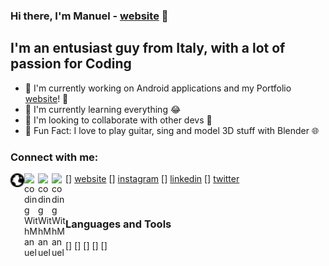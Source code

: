 ### Hi there, I'm Manuel - [website] 👋

## I'm an entusiast guy from Italy, with a lot of passion for Coding
- 📱 I'm currently working on Android applications and my Portfolio [website]! 📄 
- 🌱 I'm currently learning everything 😂
- 👯 I'm looking to collaborate with other devs 👯
- 🎼 Fun Fact: I love to play guitar, sing and model 3D stuff with Blender 🌐

### Connect with me:
[<img align="left" alt="codingWithManuel" width="22px" src = "https://raw.githubusercontent.com/iconic/open-iconic/master/svg/globe.svg"/>] [website]
[<img align="left" alt="codingWithManuel" width="22px" src = "https://cdn.jsdelivr.net/npm/simple-icons@v3/icons/instagram.svg"/>] [instagram]
[<img align="left" alt="codingWithManuel" width="22px" src = "https://cdn.jsdelivr.net/npm/simple-icons@v3/icons/linkedin.svg"/>] [linkedin]
[<img align="left" alt="codingWithManuel" width="22px" src = "https://cdn.jsdelivr.net/npm/simple-icons@v3/icons/twitter.svg"/>] [twitter]

<br />

### Languages and Tools
[<img align="left" alt= "" width="26px" src = "https://cdn.jsdelivr.net/gh/devicons/devicon@v2.14.0/devicon.min.css"/>]
[<img align="left" alt= "" width="26px" src = "https://cdn.jsdelivr.net/gh/devicons/devicon@v2.14.0/devicon.min.css"/>]
[<img align="left" alt= "" width="26px" src = "https://cdn.jsdelivr.net/gh/devicons/devicon@v2.14.0/devicon.min.css"/>]
[<img align="left" alt= "" width="26px" src = "https://cdn.jsdelivr.net/gh/devicons/devicon@v2.14.0/devicon.min.css"/>]
[<img align="left" alt= "" width="26px" src = "https://cdn.jsdelivr.net/gh/devicons/devicon@v2.14.0/devicon.min.css"/>]


<br />
<br />


[website]: https://google.it
[twitter]: https://twitter.com/ManuelCarbone
[instagram]: https://www.instagram.com/manuel_carbone95/
[linkedin]: https://www.linkedin.com/in/manuel-carbone-834099109/
